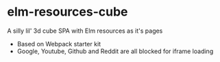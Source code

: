 # elm-resources-cube

A silly lil' 3d cube SPA with Elm resources as it's pages

* Based on Webpack starter kit
* Google, Youtube, Github and Reddit are all blocked for iframe loading


